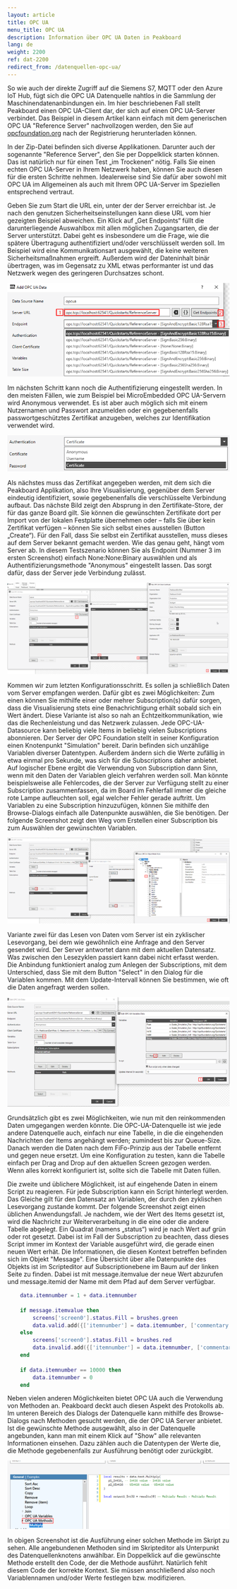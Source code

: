 ```yaml
---
layout: article
title: OPC UA
menu_title: OPC UA
description: Information über OPC UA Daten in Peakboard
lang: de
weight: 2200
ref: dat-2200
redirect_from: /datenquellen-opc-ua/
---
```


So wie auch der direkte Zugriff auf die Siemens S7, MQTT oder den Azure IoT Hub, fügt sich die OPC UA Datenquelle nahtlos in die Sammlung der Maschinendatenanbindungen ein. Im hier beschriebenen Fall stellt Peakboard einen OPC UA-Client dar, der sich auf einen OPC UA-Server verbindet. Das Beispiel in diesem Artikel kann einfach mit dem generischen OPC UA "Reference Server" nachvollzogen werden, den Sie auf [opcfoundation.org](https://opcfoundation.org/developer-tools/samples-and-tools-unified-architecture) nach der Registrierung herunterladen können.

In der Zip-Datei befinden sich diverse Applikationen. Darunter auch der sogenannte "Reference Server", den Sie per Doppelklick starten können. Das ist natürlich nur für einen Test „im Trockenen“ nötig. Falls Sie einen echten OPC UA-Server in Ihrem Netzwerk haben, können Sie auch diesen für die ersten Schritte nehmen. Idealerweise sind Sie dafür aber sowohl mit OPC UA im Allgemeinen als auch mit Ihrem OPC UA-Server im Speziellen entsprechend vertraut.

Geben Sie zum Start die URL ein, unter der der Server erreichbar ist. Je nach den genutzen Sicherheitseinstellungen kann diese URL vom hier gezeigten Beispiel abweichen. Ein Klick auf „Get Endpoints“ füllt die darunterliegende Auswahlbox mit allen möglichen Zugangsarten, die der Server unterstützt. Dabei geht es insbesondere um die Frage, wie die spätere Übertragung authentifiziert und/oder verschlüsselt werden soll. Im Beispiel wird eine Kommunikationsart ausgewählt, die keine weiteren Sicherheitsmaßnahmen ergreift. Außerdem wird der Dateninhalt binär übertragen, was im Gegensatz zu XML etwas performanter ist und das Netzwerk wegen des geringeren Durchsatzes schont.

![image_1](/assets/images/data-sources/opc-ua/data-source-opc-ua-01.png)

Im nächsten Schritt kann noch die Authentifizierung eingestellt werden. In den meisten Fällen, wie zum Beispiel bei MicroEmbedded OPC UA-Servern wird Anonymous verwendet. Es ist aber auch möglich sich mit einem Nutzernamen und Passwort anzumelden oder ein gegebenenfalls passwortgeschütztes Zertifikat anzugeben, welches zur Identifikation verwendet wird.

![image_1](/assets/images/data-sources/opc-ua/data-source-opc-ua-02.png)

Als nächstes muss das Zertifikat angegeben werden, mit dem sich die Peakboard Applikation, also Ihre Visualisierung, gegenüber dem Server eindeutig identifiziert, sowie gegebenenfalls die verschlüsselte Verbindung aufbaut. Das nächste Bild zeigt den Absprung in den Zertifikate-Store, der für das ganze Board gilt. Sie können die gewünschten Zertifikate dort per Import von der lokalen Festplatte übernehmen oder – falls Sie über kein Zertifikat verfügen – können Sie sich selbst eines ausstellen (Button „Create“). Für den Fall, dass Sie selbst ein Zertifikat ausstellen, muss dieses auf dem Server bekannt gemacht werden. Wie das genau geht, hängt vom Server ab. In diesem Testszenario können Sie als Endpoint (Nummer 3 im ersten Screenshot) einfach None:None:Binary auswählen und als Authentifizierungsmethode "Anonymous" eingestellt lassen. Das sorgt dafür, dass der Server jede Verbindung zulässt.

![image_1](/assets/images/data-sources/opc-ua/data-source-opc-ua-03.png)

Kommen wir zum letzten Konfigurationsschritt. Es sollen ja schließlich Daten vom Server empfangen werden. Dafür gibt es zwei Möglichkeiten: Zum einen können Sie mithilfe einer oder mehrer Subscription(s) dafür sorgen, dass die Visualisierung stets eine Benachrichtigung erhält sobald sich ein Wert ändert. Diese Variante ist also so nah an Echtzeitkommunikation, wie das die Rechenleistung und das Netzwerk zulassen. Jede OPC-UA-Datasource kann beliebig viele Items in beliebig vielen Subscriptions abonnieren. Der Server der OPC Foundation stellt in seiner Konfiguration einen Knotenpunkt "Simulation" bereit. Darin befinden sich unzählige Variablen diverser Datentypen. Außerdem ändern sich die Werte zufällig in etwa einmal pro Sekunde, was sich für die Subscriptions daher anbietet. Auf logischer Ebene ergibt die Verwendung von Subscription dann Sinn, wenn mit den Daten der Variablen gleich verfahren werden soll. Man könnte beispielsweise alle Fehlercodes, die der Server zur Verfügung stellt zu einer Subscription zusammenfassen, da im Board im Fehlerfall immer die gleiche rote Lampe aufleuchten soll, egal welcher Fehler gerade auftritt. Um Variablen zu eine Subscription hinzuzufügen, können Sie mithilfe den Browse-Dialogs einfach alle Datenpunkte auswählen, die Sie benötigen. Der folgende Screenshot zeigt den Weg vom Erstellen einer Subscription bis zum Auswählen der gewünschten Variablen.

![image_1](/assets/images/data-sources/opc-ua/data-source-opc-ua-04.png)

Variante zwei für das Lesen von Daten vom Server ist ein zyklischer Lesevorgang, bei dem wie gewöhnlich eine Anfrage and den Server gesendet wird. Der Server antwortet dann mit dem aktuellen Datensatz. Was zwischen den Lesezyklen passiert kann dabei nicht erfasst werden. Die Anbindung funktioniert analog zum Anlegen der Subscriptions, mit dem Unterschied, dass Sie mit dem Button "Select" in den Dialog für die Variablen kommen. Mit dem Update-Intervall können Sie bestimmen, wie oft die Daten angefragt werden sollen.

![image_1](/assets/images/data-sources/opc-ua/data-source-opc-ua-05.png)

Grundsätzlich gibt es zwei Möglichkeiten, wie nun mit den reinkommenden Daten umgegangen werden könnte. Die OPC-UA-Datenquelle ist wie jede andere Datenquelle auch, einfach nur eine Tabelle, in die die eingehenden Nachrichten der Items angehängt werden; zumindest bis zur Queue-Size. Danach werden die Daten nach dem FiFo-Prinzip aus der Tabelle entfernt und gegen neue ersetzt. Um eine Konfiguration zu testen, kann die Tabelle einfach per Drag and Drop auf den aktuellen Screen gezogen werden. Wenn alles korrekt konfiguriert ist, sollte sich die Tabelle mit Daten füllen.

Die zweite und üblichere Möglichkeit, ist auf eingehende Daten in einem Script zu reagieren. Für jede Subscription kann ein Script hinterlegt werden. Das Gleiche gilt für den Datensatz an Variablen, der durch den zyklischen Lesevorgang zustande kommt. Der folgende Screenshot zeigt einen üblichen Anwendungsfall. Je nachdem, wie der Wert des Items gesetzt ist, wird die Nachricht zur Weiterverarbeitung in die eine oder die andere Tabelle abgelegt. Ein Quadrat (namens „status“) wird je nach Wert auf grün oder rot gesetzt. Dabei ist im Fall der Subscription zu beachten, dass dieses Script immer im Kontext der Variable ausgeführt wird, die gerade einen neuen Wert erhät. Die Informationen, die diesen Kontext betreffen befinden sich im Objekt "Message". Eine Übersicht über alle Datenpunkte des Objekts ist im Scripteditor auf Subscriptionebene im Baum auf der linken Seite zu finden. Dabei ist mit message.itemvalue der neue Wert abzurufen und message.itemid der Name mit dem Pfad auf dem Server verfügbar.

```Lua
	data.itemnumber = 1 + data.itemnumber

	if message.itemvalue then
		screens['screen0'].status.Fill = brushes.green
		data.valid.add({['itemnumber'] = data.itemnumber, ['commentary'] = 'passed'})
	else
		screens['screen0'].status.Fill = brushes.red
		data.invalid.add({['itemnumber'] = data.itemnumber, ['commentary'] = 'failed'})
	end

	if data.itemnumber == 10000 then
		data.itemnumber = 0
	end
```

Neben vielen anderen Möglichkeiten bietet OPC UA auch die Verwendung von Methoden an. Peakboard deckt auch diesen Aspekt des Protokolls ab. Im unteren Bereich des Dialogs der Datenquelle kann mithilfe des Browse-Dialogs nach Methoden gesucht werden, die der OPC UA Server anbietet. Ist die gewünschte Methode ausgewählt, also in der Datenquelle angebunden, kann man mit einem Klick auf "Show" alle relevanten Informationen einsehen. Dazu zählen auch die Datentypen der Werte die, die Methode gegebenenfalls zur Ausführung benötigt oder zurückgibt.

![image_1](/assets/images/data-sources/opc-ua/data-source-opc-ua-06.png)

In obigen Screenshot ist die Ausführung einer solchen Methode im Skript zu sehen. Alle angebundenen Methoden sind im Skripteditor als Unterpunkt des Datenquellenknotens anwählbar. Ein Doppelklick auf die gewünschte Methode erstellt den Code, der die Methode ausführt. Natürlich fehlt diesem Code der korrekte Kontext. Sie müssen anschließend also noch Variablennamen und/oder Werte festlegen bzw. modifizieren.